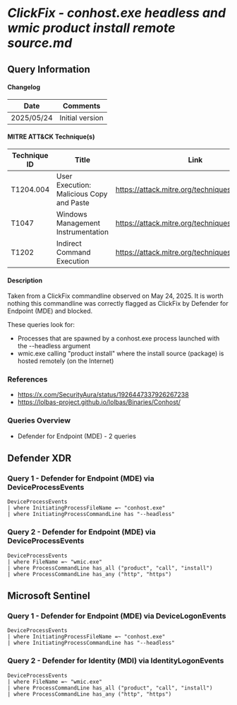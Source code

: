 # *ClickFix - conhost.exe headless and wmic product install remote source.md*

## Query Information

#### Changelog

| Date | Comments |
|---|---|
| 2025/05/24 | Initial version |

#### MITRE ATT&CK Technique(s)

| Technique ID | Title    | Link    |
| ---  | --- | --- |
| T1204.004 | User Execution: Malicious Copy and Paste | https://attack.mitre.org/techniques/T1204/004/ |
| T1047 | Windows Management Instrumentation | https://attack.mitre.org/techniques/T1047/ |
| T1202 | Indirect Command Execution | https://attack.mitre.org/techniques/T1202/ |

#### Description

Taken from a ClickFix commandline observed on May 24, 2025. It is worth nothing this commandline was correctly flagged as ClickFix by Defender for Endpoint (MDE) and blocked.

These queries look for:

- Processes that are spawned by a conhost.exe process launched with the --headless argument
- wmic.exe calling "product install" where the install source (package) is hosted remotely (on the Internet)

### References ###

- https://x.com/SecurityAura/status/1926447337926267238
- https://lolbas-project.github.io/lolbas/Binaries/Conhost/

### Queries Overview ###

- Defender for Endpoint (MDE) - 2 queries

## Defender XDR ##
### Query 1 - Defender for Endpoint (MDE) via DeviceProcessEvents ###
```KQL
DeviceProcessEvents
| where InitiatingProcessFileName =~ "conhost.exe" 
| where InitiatingProcessCommandLine has "--headless"
```
### Query 2 - Defender for Endpoint (MDE) via DeviceProcessEvents ###
```KQL
DeviceProcessEvents
| where FileName =~ "wmic.exe"
| where ProcessCommandLine has_all ("product", "call", "install")
| where ProcessCommandLine has_any ("http", "https")
```
## Microsoft Sentinel ##
### Query 1 - Defender for Endpoint (MDE) via DeviceLogonEvents ###
```KQL
DeviceProcessEvents
| where InitiatingProcessFileName =~ "conhost.exe" 
| where InitiatingProcessCommandLine has "--headless"
```
### Query 2 - Defender for Identity (MDI) via IdentityLogonEvents ###
```KQL
DeviceProcessEvents
| where FileName =~ "wmic.exe"
| where ProcessCommandLine has_all ("product", "call", "install")
| where ProcessCommandLine has_any ("http", "https")
```
